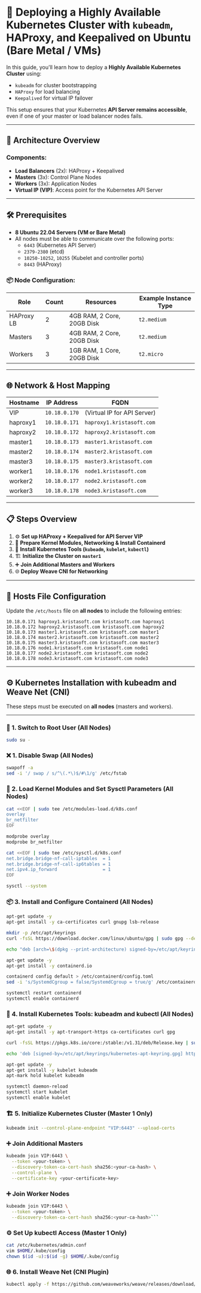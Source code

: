 # 🚀 Deploying a Highly Available Kubernetes Cluster with `kubeadm`, HAProxy, and Keepalived on Ubuntu (Bare Metal / VMs)

In this guide, you'll learn how to deploy a **Highly Available Kubernetes Cluster** using:

- `kubeadm` for cluster bootstrapping
- `HAProxy` for load balancing
- `Keepalived` for virtual IP failover

This setup ensures that your Kubernetes **API Server remains accessible**, even if one of your master or load balancer nodes fails.

---

## 🧭 Architecture Overview

### Components:
- **Load Balancers** (2x): HAProxy + Keepalived
- **Masters** (3x): Control Plane Nodes
- **Workers** (3x): Application Nodes
- **Virtual IP (VIP)**: Access point for the Kubernetes API Server

---

## 🛠️ Prerequisites

- **8 Ubuntu 22.04 Servers (VM or Bare Metal)**
- All nodes must be able to communicate over the following ports:
  - `6443` (Kubernetes API Server)
  - `2379-2380` (etcd)
  - `10250-10252`, `10255` (Kubelet and controller ports)
  - `8443` (HAProxy)

### 📦 Node Configuration:

| Role         | Count | Resources                         | Example Instance Type |
|--------------|-------|-----------------------------------|------------------------|
| HAProxy LB   | 2     | 4GB RAM, 2 Core, 20GB Disk         | `t2.medium`            |
| Masters      | 3     | 4GB RAM, 2 Core, 20GB Disk         | `t2.medium`            |
| Workers      | 3     | 1GB RAM, 1 Core, 20GB Disk         | `t2.micro`             |

---

## 🌐 Network & Host Mapping

| Hostname   | IP Address    | FQDN                       |
|------------|---------------|----------------------------|
| VIP        | `10.18.0.170` | (Virtual IP for API Server)|
| haproxy1   | `10.18.0.171` | `haproxy1.kristasoft.com`  |
| haproxy2   | `10.18.0.172` | `haproxy2.kristasoft.com`  |
| master1    | `10.18.0.173` | `master1.kristasoft.com`   |
| master2    | `10.18.0.174` | `master2.kristasoft.com`   |
| master3    | `10.18.0.175` | `master3.kristasoft.com`   |
| worker1    | `10.18.0.176` | `node1.kristasoft.com`     |
| worker2    | `10.18.0.177` | `node2.kristasoft.com`     |
| worker3    | `10.18.0.178` | `node3.kristasoft.com`     |

---

## 📋 Steps Overview

1. ⚙️ **Set up HAProxy + Keepalived for API Server VIP**
2. 🧰 **Prepare Kernel Modules, Networking & Install Containerd**
3. 🔧 **Install Kubernetes Tools (`kubeadm`, `kubelet`, `kubectl`)**
4. 🏗️ **Initialize the Cluster on `master1`**
5. ➕ **Join Additional Masters and Workers**
6. 🌐 **Deploy Weave CNI for Networking**

---

## 📝 Hosts File Configuration

Update the `/etc/hosts` file on **all nodes** to include the following entries:

```plaintext
10.18.0.171 haproxy1.kristasoft.com kristasoft.com haproxy1
10.18.0.172 haproxy2.kristasoft.com kristasoft.com haproxy2
10.18.0.173 master1.kristasoft.com kristasoft.com master1
10.18.0.174 master2.kristasoft.com kristasoft.com master2
10.18.0.175 master3.kristasoft.com kristasoft.com master3
10.18.0.176 node1.kristasoft.com kristasoft.com node1
10.18.0.177 node2.kristasoft.com kristasoft.com node2
10.18.0.178 node3.kristasoft.com kristasoft.com node3
```
---
## ⚙️ Kubernetes Installation with kubeadm and Weave Net (CNI)

These steps must be executed on **all nodes** (masters and workers).

---
### 👤 1. Switch to Root User (All Nodes)
```bash
sudo su -
```
### ❌ 1. Disable Swap (All Nodes)
```bash
swapoff -a
sed -i '/ swap / s/^\(.*\)$/#\1/g' /etc/fstab
```
### 🧱 2. Load Kernel Modules and Set Sysctl Parameters (All Nodes)
 ```bash
cat <<EOF | sudo tee /etc/modules-load.d/k8s.conf
overlay
br_netfilter
EOF

modprobe overlay
modprobe br_netfilter

cat <<EOF | sudo tee /etc/sysctl.d/k8s.conf
net.bridge.bridge-nf-call-iptables  = 1
net.bridge.bridge-nf-call-ip6tables = 1
net.ipv4.ip_forward                 = 1
EOF

sysctl --system
```
### 📦 3. Install and Configure Containerd (All Nodes)
```bash
apt-get update -y 
apt-get install -y ca-certificates curl gnupg lsb-release

mkdir -p /etc/apt/keyrings
curl -fsSL https://download.docker.com/linux/ubuntu/gpg | sudo gpg --dearmor -o /etc/apt/keyrings/docker.gpg

echo "deb [arch=\$(dpkg --print-architecture) signed-by=/etc/apt/keyrings/docker.gpg] https://download.docker.com/linux/ubuntu \$(lsb_release -cs) stable" | sudo tee /etc/apt/sources.list.d/docker.list > /dev/null

apt-get update -y
apt-get install -y containerd.io

containerd config default > /etc/containerd/config.toml
sed -i 's/SystemdCgroup = false/SystemdCgroup = true/g' /etc/containerd/config.toml

systemctl restart containerd
systemctl enable containerd
```
### 🧰 4. Install Kubernetes Tools: kubeadm and kubectl (All Nodes)
```bash
apt-get update -y
apt-get install -y apt-transport-https ca-certificates curl gpg

curl -fsSL https://pkgs.k8s.io/core:/stable:/v1.31/deb/Release.key | sudo gpg --dearmor -o /etc/apt/keyrings/kubernetes-apt-keyring.gpg

echo 'deb [signed-by=/etc/apt/keyrings/kubernetes-apt-keyring.gpg] https://pkgs.k8s.io/core:/stable:/v1.31/deb/ /' | sudo tee /etc/apt/sources.list.d/kubernetes.list

apt-get update -y
apt-get install -y kubelet kubeadm
apt-mark hold kubelet kubeadm

systemctl daemon-reload
systemctl start kubelet
systemctl enable kubelet
```
### 🏗️ 5. Initialize Kubernetes Cluster (Master 1 Only)
```bash
kubeadm init --control-plane-endpoint "VIP:6443" --upload-certs
```
### ➕ Join Additional Masters
```bash
kubeadm join VIP:6443 \
  --token <your-token> \
  --discovery-token-ca-cert-hash sha256:<your-ca-hash> \
  --control-plane \
  --certificate-key <your-certificate-key>
```
### ➕ Join Worker Nodes
```bash
kubeadm join VIP:6443 \
  --token <your-token> \
  --discovery-token-ca-cert-hash sha256:<your-ca-hash>```
```
### ⚙️ Set Up kubectl Access (Master 1 Only)
```bash
cat /etc/kubernetes/admin.conf  
vim $HOME/.kube/config
chown $(id -u):$(id -g) $HOME/.kube/config
```

### 🌐 6. Install Weave Net (CNI Plugin)
```bash
kubectl apply -f https://github.com/weaveworks/weave/releases/download/v2.8.1/weave-daemonset-k8s.yaml
```

